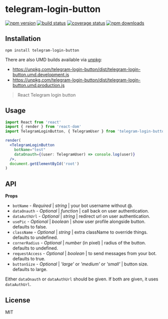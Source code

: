 # telegram-login-button

[![npm version][npmv-image]][npmv-url]
[![build status][travis-image]][travis-url]
[![coverage status][codecov-image]][codecov-url]
[![npm downloads][npmd-image]][npmd-url]

## Installation

```
npm install telegram-login-button
```

There are also UMD builds available via [unpkg](https://unpkg.com/):

- https://unpkg.com/telegram-login-button/dist/telegram-login-button.umd.development.js
- https://unpkg.com/telegram-login-button/dist/telegram-login-button.umd.production.js

> React Telegram login button

## Usage

```jsx
import React from 'react'
import { render } from 'react-dom'
import TelegramLoginButton, { TelegramUser } from 'telegram-login-button'

render(
  <TelegramLoginButton
    botName="test"
    dataOnauth={(user: TelegramUser) => console.log(user)}
  />,
  document.getElementById('root')
)
```

## API

**Props**

- `botName` - _Required_ | _string_ | your bot username without @.
- `dataOnauth` - _Optional_ | _function_ | call back on user authentication.
- `dataAuthUrl` - _Optional_ | _string_ | redirect url on user authentication.
- `usePic` - _Optional_ | _boolean_ | show user profile alongside button. defaults to false.
- `className` - _Optional_ | _string_ | extra className to override things. defaults to undefined.
- `cornerRadius` - _Optional_ | _number_ (in pixel) | radius of the button. defaults to undefined.
- `requestAccess` - _Optional_ | _boolean_ | to send messages from your bot. defaults to true.
- `buttonSize` - _Optional_ | _'large'_ or _'medium'_ or _'small'_ | button size. defaults to large.

Either `dataOnauth` or `dataAuthUrl` should be given. If both are given, it uses `dataAuthUrl`.

## License

MIT

[travis-image]: https://img.shields.io/travis/bardiarastin/telegram-login-button/master.svg?style=flat-square
[travis-url]: https://travis-ci.org/bardiarastin/telegram-login-button
[codecov-image]: https://img.shields.io/codecov/c/github/bardiarastin/telegram-login-button.svg?style=flat-square
[codecov-url]: https://codecov.io/gh/bardiarastin/telegram-login-button
[npmv-image]: https://img.shields.io/npm/v/telegram-login-button.svg?style=flat-square
[npmv-url]: https://www.npmjs.com/package/telegram-login-button
[npmd-image]: https://img.shields.io/npm/dm/telegram-login-button.svg?style=flat-square
[npmd-url]: https://www.npmjs.com/package/telegram-login-button
